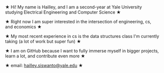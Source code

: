 ★ Hi! My name is Hailley, and I am a second-year at Yale University studying Electrical Engineering and Computer Science ★

★ Right now I am super interested in the intersection of engineering, cs, and economics ★

★ My most recent experience in cs is the data structures class I'm currently taking (a lot of work but super fun) ★

★ I am on GitHub because I want to fully immerse myself in bigger projects, learn a lot, and contribute even more ★

★ email: hailley.siswanto@yale.edu ★

<!---
hailleysiswanto/hailleysiswanto is a ✨ special ✨ repository because its `README.md` (this file) appears on your GitHub profile.
You can click the Preview link to take a look at your changes.
--->
